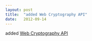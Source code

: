 ```yaml
---
layout: post
title:  "added Web Cryptography API"
date:   2012-09-14
---
```


added <a href="http://www.w3.org/TR/WebCryptoAPI/">Web Cryptography API</a>

